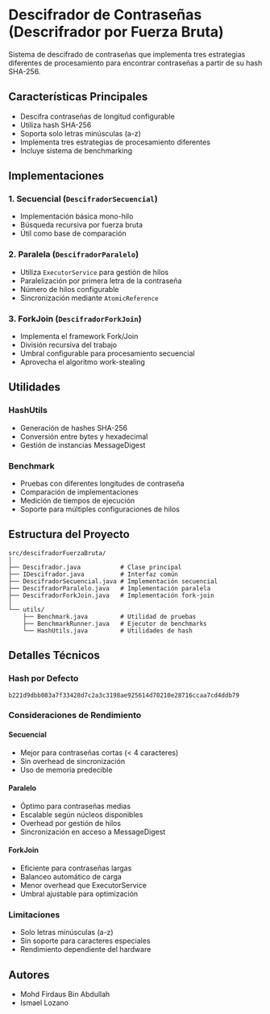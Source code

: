 # Descifrador de Contraseñas (Descrifrador por Fuerza Bruta)

Sistema de descifrado de contraseñas que implementa tres estrategias diferentes de procesamiento para encontrar contraseñas a partir de su hash SHA-256.

## Características Principales

- Descifra contraseñas de longitud configurable
- Utiliza hash SHA-256
- Soporta solo letras minúsculas (a-z)
- Implementa tres estrategias de procesamiento diferentes
- Incluye sistema de benchmarking

## Implementaciones

### 1. Secuencial (`DescifradorSecuencial`)
- Implementación básica mono-hilo
- Búsqueda recursiva por fuerza bruta
- Útil como base de comparación

### 2. Paralela (`DescifradorParalelo`)
- Utiliza `ExecutorService` para gestión de hilos
- Paralelización por primera letra de la contraseña
- Número de hilos configurable
- Sincronización mediante `AtomicReference`

### 3. ForkJoin (`DescifradorForkJoin`)
- Implementa el framework Fork/Join
- División recursiva del trabajo
- Umbral configurable para procesamiento secuencial
- Aprovecha el algoritmo work-stealing

## Utilidades

### HashUtils
- Generación de hashes SHA-256
- Conversión entre bytes y hexadecimal
- Gestión de instancias MessageDigest

### Benchmark
- Pruebas con diferentes longitudes de contraseña
- Comparación de implementaciones
- Medición de tiempos de ejecución
- Soporte para múltiples configuraciones de hilos

## Estructura del Proyecto

```
src/descifradorFuerzaBruta/
│
├── Descifrador.java           # Clase principal
├── IDescifrador.java          # Interfaz común
├── DescifradorSecuencial.java # Implementación secuencial
├── DescifradorParalelo.java   # Implementación paralela
├── DescifradorForkJoin.java   # Implementación fork-join
│
└── utils/
    ├── Benchmark.java         # Utilidad de pruebas
    ├── BenchmarkRunner.java   # Ejecutor de benchmarks
    └── HashUtils.java         # Utilidades de hash
```


## Detalles Técnicos

### Hash por Defecto

`b221d9dbb083a7f33428d7c2a3c3198ae925614d70210e28716ccaa7cd4ddb79`


### Consideraciones de Rendimiento

#### Secuencial
- Mejor para contraseñas cortas (< 4 caracteres)
- Sin overhead de sincronización
- Uso de memoria predecible

#### Paralelo
- Óptimo para contraseñas medias
- Escalable según núcleos disponibles
- Overhead por gestión de hilos
- Sincronización en acceso a MessageDigest

#### ForkJoin
- Eficiente para contraseñas largas
- Balanceo automático de carga
- Menor overhead que ExecutorService
- Umbral ajustable para optimización

### Limitaciones
- Solo letras minúsculas (a-z)
- Sin soporte para caracteres especiales
- Rendimiento dependiente del hardware

## Autores
- Mohd Firdaus Bin Abdullah
- Ismael Lozano

